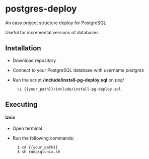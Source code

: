 # postgres-deploy
An easy project structure deploy for PostgreSQL

Useful for incremental versions of databases

## Installation
- Download repository
- Connect to your PostgreSQL database with username *postgres*
- Run the script **/include/install-pg-deploy.sql** on *psql*

        \i {{your_path}}/include/install-pg-deploy.sql

## Executing
#### Unix
- Open terminal
- Run the following commands:

        $ cd {{your_path}}
        $ sh runpsqlunix.sh
